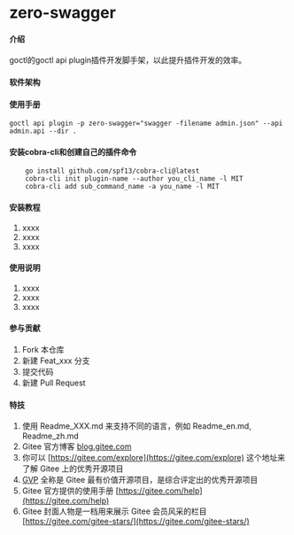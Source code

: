 # zero-swagger

#### 介绍
goctl的goctl api plugin插件开发脚手架，以此提升插件开发的效率。

#### 软件架构

#### 使用手册
```shell
goctl api plugin -p zero-swagger="swagger -filename admin.json" --api admin.api --dir .

```

#### 安装cobra-cli和创建自己的插件命令
```shell
    go install github.com/spf13/cobra-cli@latest
    cobra-cli init plugin-name --author you_cli_name -l MIT
    cobra-cli add sub_command_name -a you_name -l MIT

```

#### 安装教程

1.  xxxx
2.  xxxx
3.  xxxx

#### 使用说明

1.  xxxx
2.  xxxx
3.  xxxx

#### 参与贡献

1.  Fork 本仓库
2.  新建 Feat_xxx 分支
3.  提交代码
4.  新建 Pull Request


#### 特技

1.  使用 Readme\_XXX.md 来支持不同的语言，例如 Readme\_en.md, Readme\_zh.md
2.  Gitee 官方博客 [blog.gitee.com](https://blog.gitee.com)
3.  你可以 [https://gitee.com/explore](https://gitee.com/explore) 这个地址来了解 Gitee 上的优秀开源项目
4.  [GVP](https://gitee.com/gvp) 全称是 Gitee 最有价值开源项目，是综合评定出的优秀开源项目
5.  Gitee 官方提供的使用手册 [https://gitee.com/help](https://gitee.com/help)
6.  Gitee 封面人物是一档用来展示 Gitee 会员风采的栏目 [https://gitee.com/gitee-stars/](https://gitee.com/gitee-stars/)
